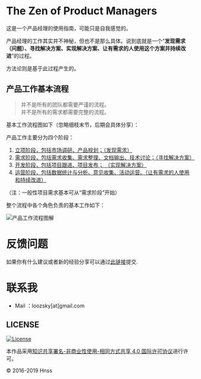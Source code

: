 # The Zen of Product Managers

这是一个产品经理的使用指南，可能只是自我感觉的。

产品经理的工作其实并不神秘，但也不是那么具体。说到底就是一个“**发现需求（问题）、寻找解决方案、实现解决方案、让有需求的人使用这个方案并持续改进**”的过程。

方法论则是基于此过程产生的。

## 产品工作基本流程

> 并不是所有的团队都需要严谨的流程。  
> 并不是所有的需求都需要完整的流程。

基本工作流程图如下（忽略细枝末节，后期会具体分享）：

产品工作主要分为四个阶段：

1. [立项阶段，包括市场调研、产品规划；（发现需求）](chapter-1/README.md)
2. [需求阶段，包括需求收集、需求整理、文档输出、技术讨论；（寻找解决方案）  ](chapter-2/README.md)
3. [开发阶段，包括项目跟进、项目发布； （实现解决方案）](chapter-3/README.md)
4. [运营阶段，包括数据统计与分析、意见收集、活动运营。（让有需求的人使用和持续改进）](chapter-4/README.md)

（注：一般性项目需求基本可从“需求阶段”开始）

整个流程中各个角色负责的基本工作如下：

![产品工作流程图解](/images/product-manager-workflow-2.jpg)

# 反馈问题

如果你有什么建议或者新的经验分享可以通过[此链接](https://github.com/kntism/PMhub/issues)提交.

# 联系我

* Mail ：loozsky\[at\]gmail.com

## LICENSE

[![License](/images/80x15.png)](http://creativecommons.org/licenses/by-nc-sa/4.0/)

本作品采用[知识共享署名-非商业性使用-相同方式共享 4.0 国际许可协议](https://creativecommons.org/licenses/by-nc-sa/4.0/)进行许可。

© 2016-2019  Hnss

